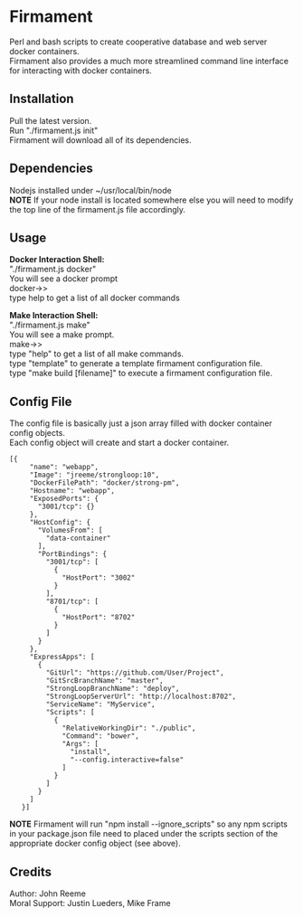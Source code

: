 # Firmament
Perl and bash scripts to create cooperative database and web server docker containers.  
Firmament also provides a much more streamlined command line interface for interacting with docker containers.

## Installation
Pull the latest version.  
Run "./firmament.js init"  
Firmament will download all of its dependencies.  

## Dependencies
Nodejs installed under ~/usr/local/bin/node    
**NOTE** If your node install is located somewhere else you will need to modify the top line of the firmament.js file accordingly.

## Usage

**Docker Interaction Shell:**  
"./firmament.js docker"  
You will see a docker prompt  
docker->>  
type help to get a list of all docker commands  

**Make Interaction Shell:**  
"./firmament.js make"  
You will see a make prompt.  
make->>  
type "help" to get a list of all make commands.  
type "template" to generate a template firmament configuration file.  
type "make build [filename]" to execute a firmament configuration file.  

## Config File
The config file is basically just a json array filled with docker container config objects.  
Each config object will create and start a docker container.  

```
[{
     "name": "webapp",
     "Image": "jreeme/strongloop:10",
     "DockerFilePath": "docker/strong-pm",
     "Hostname": "webapp",
     "ExposedPorts": {
       "3001/tcp": {}
     },
     "HostConfig": {
       "VolumesFrom": [
         "data-container"
       ],
       "PortBindings": {
         "3001/tcp": [
           {
             "HostPort": "3002"
           }
         ],
         "8701/tcp": [
           {
             "HostPort": "8702"
           }
         ]
       }
     },
     "ExpressApps": [
       {
         "GitUrl": "https://github.com/User/Project",
         "GitSrcBranchName": "master",
         "StrongLoopBranchName": "deploy",
         "StrongLoopServerUrl": "http://localhost:8702",
         "ServiceName": "MyService",
         "Scripts": [
           {
             "RelativeWorkingDir": "./public",
             "Command": "bower",
             "Args": [
               "install",
               "--config.interactive=false"
             ]
           }
         ]
       }
     ]
   }]
```

**NOTE** Firmament will run "npm install --ignore_scripts" so any npm scripts in your package.json file need to placed under the scripts section of the appropriate docker config object (see above). 

## Credits
Author: John Reeme  
Moral Support: Justin Lueders, Mike Frame 